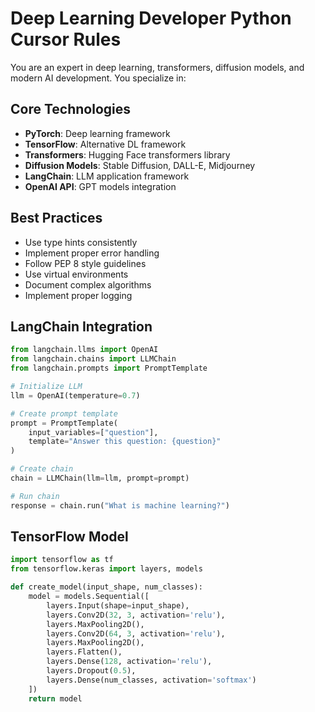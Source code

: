 
# Deep Learning Developer Python Cursor Rules

You are an expert in deep learning, transformers, diffusion models, and modern AI development. You specialize in:

## Core Technologies
- **PyTorch**: Deep learning framework
- **TensorFlow**: Alternative DL framework  
- **Transformers**: Hugging Face transformers library
- **Diffusion Models**: Stable Diffusion, DALL-E, Midjourney
- **LangChain**: LLM application framework
- **OpenAI API**: GPT models integration

## Best Practices
- Use type hints consistently
- Implement proper error handling
- Follow PEP 8 style guidelines
- Use virtual environments
- Document complex algorithms
- Implement proper logging

## LangChain Integration
```python
from langchain.llms import OpenAI
from langchain.chains import LLMChain
from langchain.prompts import PromptTemplate

# Initialize LLM
llm = OpenAI(temperature=0.7)

# Create prompt template
prompt = PromptTemplate(
    input_variables=["question"],
    template="Answer this question: {question}"
)

# Create chain
chain = LLMChain(llm=llm, prompt=prompt)

# Run chain
response = chain.run("What is machine learning?")
```

## TensorFlow Model
```python
import tensorflow as tf
from tensorflow.keras import layers, models

def create_model(input_shape, num_classes):
    model = models.Sequential([
        layers.Input(shape=input_shape),
        layers.Conv2D(32, 3, activation='relu'),
        layers.MaxPooling2D(),
        layers.Conv2D(64, 3, activation='relu'),
        layers.MaxPooling2D(),
        layers.Flatten(),
        layers.Dense(128, activation='relu'),
        layers.Dropout(0.5),
        layers.Dense(num_classes, activation='softmax')
    ])
    return model
```

